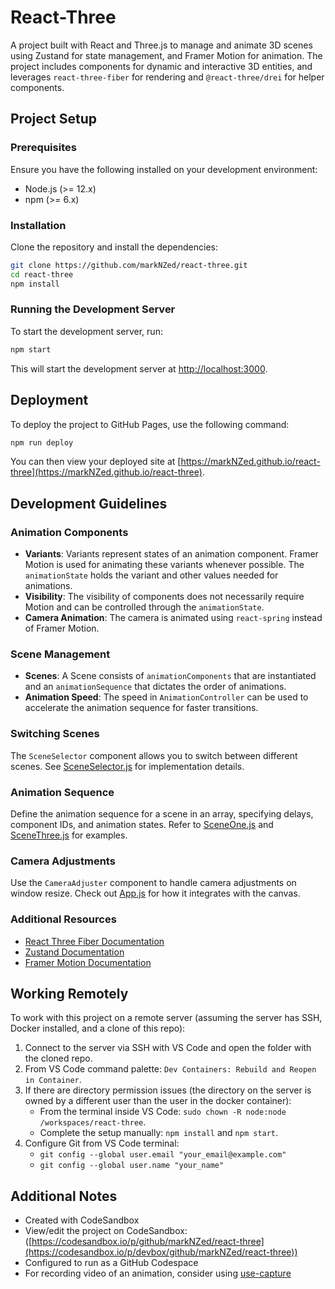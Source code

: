 # React-Three

A project built with React and Three.js to manage and animate 3D scenes using Zustand for state management, and Framer Motion for animation. The project includes components for dynamic and interactive 3D entities, and leverages `react-three-fiber` for rendering and `@react-three/drei` for helper components.

## Project Setup

### Prerequisites

Ensure you have the following installed on your development environment:
- Node.js (>= 12.x)
- npm (>= 6.x)

### Installation

Clone the repository and install the dependencies:

```bash
git clone https://github.com/markNZed/react-three.git
cd react-three
npm install
```

### Running the Development Server

To start the development server, run:

```bash
npm start
```

This will start the development server at [http://localhost:3000](http://localhost:3000).

## Deployment

To deploy the project to GitHub Pages, use the following command:

```bash
npm run deploy
```

You can then view your deployed site at [https://markNZed.github.io/react-three](https://markNZed.github.io/react-three).

## Development Guidelines

### Animation Components

- **Variants**: Variants represent states of an animation component. Framer Motion is used for animating these variants whenever possible. The `animationState` holds the variant and other values needed for animations.
- **Visibility**: The visibility of components does not necessarily require Motion and can be controlled through the `animationState`.
- **Camera Animation**: The camera is animated using `react-spring` instead of Framer Motion.

### Scene Management

- **Scenes**: A Scene consists of `animationComponents` that are instantiated and an `animationSequence` that dictates the order of animations.
- **Animation Speed**: The speed in `AnimationController` can be used to accelerate the animation sequence for faster transitions.

### Switching Scenes

The `SceneSelector` component allows you to switch between different scenes. See [SceneSelector.js](src/SceneSelector.js) for implementation details.

### Animation Sequence

Define the animation sequence for a scene in an array, specifying delays, component IDs, and animation states. Refer to [SceneOne.js](src/scenes/SceneOne.js) and [SceneThree.js](src/scenes/SceneThree.js) for examples.

### Camera Adjustments

Use the `CameraAdjuster` component to handle camera adjustments on window resize. Check out [App.js](src/App.js) for how it integrates with the canvas.

### Additional Resources

- [React Three Fiber Documentation](https://docs.pmnd.rs/react-three-fiber/getting-started/introduction)
- [Zustand Documentation](https://github.com/pmndrs/zustand)
- [Framer Motion Documentation](https://www.framer.com/motion/)

## Working Remotely

To work with this project on a remote server (assuming the server has SSH, Docker installed, and a clone of this repo):

1. Connect to the server via SSH with VS Code and open the folder with the cloned repo.
2. From VS Code command palette: `Dev Containers: Rebuild and Reopen in Container`.
3. If there are directory permission issues (the directory on the server is owned by a different user than the user in the docker container):
   - From the terminal inside VS Code: `sudo chown -R node:node /workspaces/react-three`.
   - Complete the setup manually: `npm install` and `npm start`.
4. Configure Git from VS Code terminal:
   - `git config --global user.email "your_email@example.com"`
   - `git config --global user.name "your_name"`

## Additional Notes

- Created with CodeSandbox
- View/edit the project on CodeSandbox: ([https://codesandbox.io/p/github/markNZed/react-three](https://codesandbox.io/p/devbox/github/markNZed/react-three))
- Configured to run as a GitHub Codespace
- For recording video of an animation, consider using [use-capture](https://github.com/gsimone/use-capture)
